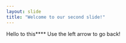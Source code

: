 ```yaml
---
layout: slide
title: "Welcome to our second slide!"
---
```

Hello to this****
Use the left arrow to go back!

